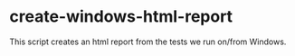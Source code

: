 # create-windows-html-report

This script creates an html report from the tests we run on/from Windows.
